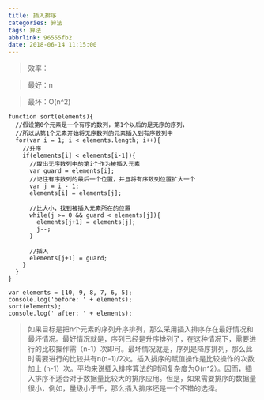 ```yaml
---
title: 插入排序
categories: 算法
tags: 算法
abbrlink: 96555fb2
date: 2018-06-14 11:15:00
---
```


> 效率：

> 最好：n

> 最坏：O(n^2)

```
function sort(elements){
  //假设第0个元素是一个有序的数列，第1个以后的是无序的序列，
  //所以从第1个元素开始将无序数列的元素插入到有序数列中
  for(var i = 1; i < elements.length; i++){
    //升序
    if(elements[i] < elements[i-1]){
      //取出无序数列中的第i个作为被插入元素
      var guard = elements[i];
      //记住有序数列的最后一个位置，并且将有序数列位置扩大一个
      var j = i - 1;
      elements[i] = elements[j];
      
      //比大小，找到被插入元素所在的位置
      while(j >= 0 && guard < elements[j]){
        elements[j+1] = elements[j];
        j--;
      }

      //插入
      elements[j+1] = guard;
    }
  }
}

var elements = [10, 9, 8, 7, 6, 5];
console.log('before: ' + elements);
sort(elements);
console.log(' after: ' + elements);

```

> 如果目标是把n个元素的序列升序排列，那么采用插入排序存在最好情况和最坏情况。最好情况就是，序列已经是升序排列了，在这种情况下，需要进行的比较操作需（n-1）次即可。最坏情况就是，序列是降序排列，那么此时需要进行的比较共有n(n-1)/2次。插入排序的赋值操作是比较操作的次数加上 (n-1）次。平均来说插入排序算法的时间复杂度为O(n^2）。因而，插入排序不适合对于数据量比较大的排序应用。但是，如果需要排序的数据量很小，例如，量级小于千，那么插入排序还是一个不错的选择。